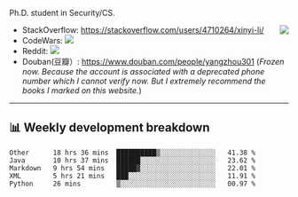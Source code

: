 Ph.D. student in Security/CS.

<img align="right" src="https://github-readme-stats.vercel.app/api?username=li-xin-yi&count_private=true&show_icons=true&hide_title=true&theme=tokyonight" />

- StackOverflow: https://stackoverflow.com/users/4710264/xinyi-li/
- CodeWars: [![](https://www.codewars.com/users/xy-li/badges/micro)](https://www.codewars.com/users/xy-li/)
- Reddit: [![](https://img.shields.io/reddit/user-karma/combined/xy-li?style=social)](https://www.reddit.com/user/xy-li/)
- Douban(豆瓣）: https://www.douban.com/people/yangzhou301  (*Frozen now. Because the account is associated with a deprecated phone number which I cannot verify now. But I extremely recommend the books I marked on this website.*)

---

## 📊 Weekly development breakdown

<!--START_SECTION:waka-->
```text
Other      18 hrs 36 mins  ██████████▒░░░░░░░░░░░░░░   41.38 % 
Java       10 hrs 37 mins  ██████░░░░░░░░░░░░░░░░░░░   23.62 % 
Markdown   9 hrs 54 mins   █████▓░░░░░░░░░░░░░░░░░░░   22.01 % 
XML        5 hrs 21 mins   ███░░░░░░░░░░░░░░░░░░░░░░   11.91 % 
Python     26 mins         ▒░░░░░░░░░░░░░░░░░░░░░░░░   00.97 % 
```
<!--END_SECTION:waka-->
